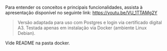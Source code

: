 Para entender os conceitos e principais funcionalidades, assista à apresentação disponível no seguinte link: https://youtu.be/VU_1TTAMg2Y

> Versão adaptada para uso com Postgres e login via certificado digital A3. Testada apenas em instalação via Docker (ambiente Linux Debian).

Vide README na pasta docker.
